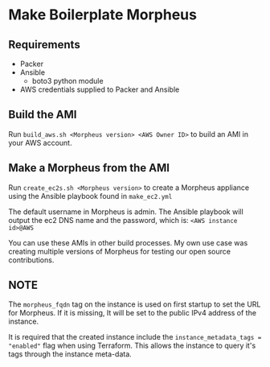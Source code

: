 # Make Boilerplate Morpheus

## Requirements
- Packer
- Ansible
  - boto3 python module
- AWS credentials supplied to Packer and Ansible

## Build the AMI
Run `build_aws.sh <Morpheus version> <AWS Owner ID>` to build an AMI in your AWS account.

## Make a Morpheus from the AMI
Run `create_ec2s.sh <Morpheus version>` to create a Morpheus appliance using the Ansible playbook found in `make_ec2.yml`

The default username in Morpheus is admin.  The Ansible playbook will output the ec2 DNS name and the password, which is: `<AWS instance id>@AWS`

You can use these AMIs in other build processes.  My own use case was creating multiple versions of Morpheus for testing our open source contributions.

## NOTE
The `morpheus_fqdn` tag on the instance is used on first startup to set the URL for Morpheus.  If it is missing, It will be set to the public IPv4 address of the instance.

It is required that the created instance include the `instance_metadata_tags = "enabled"` flag when using Terraform.  This allows the instance to query it's tags through the instance meta-data.